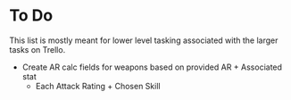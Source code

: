 # To Do

This list is mostly meant for lower level tasking associated with the larger tasks on Trello.

* Create AR calc fields for weapons based on provided AR + Associated stat
  * Each Attack Rating + Chosen Skill